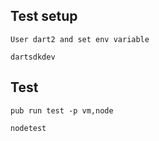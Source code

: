 ## Test setup

    User dart2 and set env variable
    
    dartsdkdev
        
## Test

    pub run test -p vm,node
    
    nodetest
